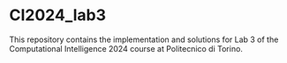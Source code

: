 # CI2024_lab3
This repository contains the implementation and solutions for Lab 3 of the Computational Intelligence 2024 course at Politecnico di Torino.
